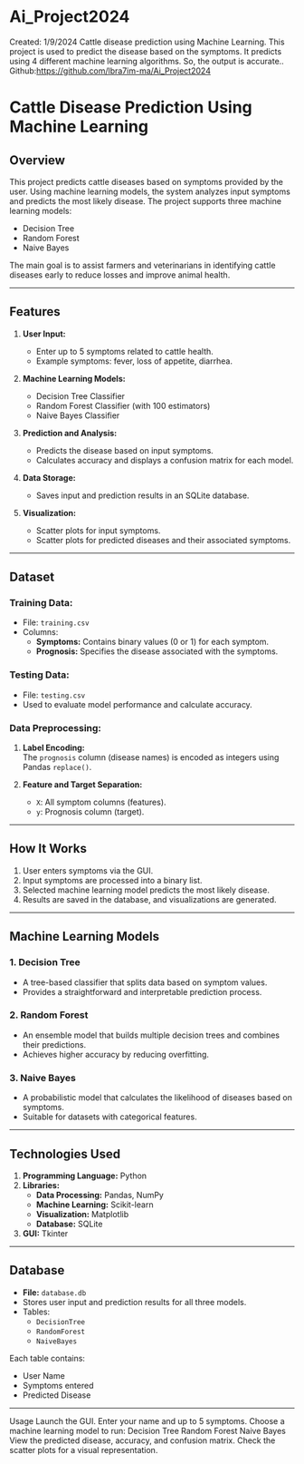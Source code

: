 # Ai_Project2024

Created: 1/9/2024
Cattle disease prediction using Machine Learning. This project is used to predict the disease based on the symptoms. It predicts using 4 different machine learning algorithms. So, the output is accurate.. Github:https://github.com/lbra7im-ma/Ai_Project2024




# Cattle Disease Prediction Using Machine Learning

## **Overview**
This project predicts cattle diseases based on symptoms provided by the user. Using machine learning models, the system analyzes input symptoms and predicts the most likely disease. The project supports three machine learning models:
- Decision Tree
- Random Forest
- Naive Bayes

The main goal is to assist farmers and veterinarians in identifying cattle diseases early to reduce losses and improve animal health.

---

## **Features**
1. **User Input:**  
   - Enter up to 5 symptoms related to cattle health.  
   - Example symptoms: fever, loss of appetite, diarrhea.  
   
2. **Machine Learning Models:**  
   - Decision Tree Classifier  
   - Random Forest Classifier (with 100 estimators)  
   - Naive Bayes Classifier  

3. **Prediction and Analysis:**  
   - Predicts the disease based on input symptoms.  
   - Calculates accuracy and displays a confusion matrix for each model.  

4. **Data Storage:**  
   - Saves input and prediction results in an SQLite database.  

5. **Visualization:**  
   - Scatter plots for input symptoms.  
   - Scatter plots for predicted diseases and their associated symptoms.

---

## **Dataset**
### **Training Data:**
- File: `training.csv`
- Columns:
  - **Symptoms:** Contains binary values (0 or 1) for each symptom.
  - **Prognosis:** Specifies the disease associated with the symptoms.

### **Testing Data:**
- File: `testing.csv`
- Used to evaluate model performance and calculate accuracy.

### **Data Preprocessing:**
1. **Label Encoding:**  
   The `prognosis` column (disease names) is encoded as integers using Pandas `replace()`.

2. **Feature and Target Separation:**  
   - `X`: All symptom columns (features).  
   - `y`: Prognosis column (target).

---

## **How It Works**
1. User enters symptoms via the GUI.
2. Input symptoms are processed into a binary list.
3. Selected machine learning model predicts the most likely disease.
4. Results are saved in the database, and visualizations are generated.

---

## **Machine Learning Models**
### **1. Decision Tree**
- A tree-based classifier that splits data based on symptom values.
- Provides a straightforward and interpretable prediction process.

### **2. Random Forest**
- An ensemble model that builds multiple decision trees and combines their predictions.
- Achieves higher accuracy by reducing overfitting.

### **3. Naive Bayes**
- A probabilistic model that calculates the likelihood of diseases based on symptoms.
- Suitable for datasets with categorical features.

---

## **Technologies Used**
1. **Programming Language:** Python
2. **Libraries:**
   - **Data Processing:** Pandas, NumPy
   - **Machine Learning:** Scikit-learn
   - **Visualization:** Matplotlib
   - **Database:** SQLite
3. **GUI:** Tkinter

---

## **Database**
- **File:** `database.db`
- Stores user input and prediction results for all three models.
- Tables:
  - `DecisionTree`
  - `RandomForest`
  - `NaiveBayes`

Each table contains:
- User Name
- Symptoms entered
- Predicted Disease

---



Usage
Launch the GUI.
Enter your name and up to 5 symptoms.
Choose a machine learning model to run:
Decision Tree
Random Forest
Naive Bayes
View the predicted disease, accuracy, and confusion matrix.
Check the scatter plots for a visual representation.
